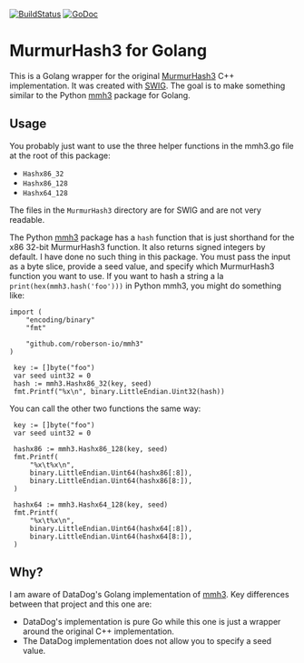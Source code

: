 [![BuildStatus](https://travis-ci.org/roberson-io/mmh3.svg?branch=master)](https://travis-ci.org/roberson-io/mmh3) [![GoDoc](https://godoc.org/github.com/roberson-io/mmh3?status.svg)](http://godoc.org/github.com/roberson-io/mmh3)


# MurmurHash3 for Golang
This is a Golang wrapper for the original [MurmurHash3](https://github.com/aappleby/smhasher/blob/master/src/MurmurHash3.cpp) C++ implementation. It was created with [SWIG](http://swig.org). The goal is to make something similar to the Python [mmh3](https://github.com/hajimes/mmh3) package for Golang.

## Usage
You probably just want to use the three helper functions in the mmh3.go file at the root of this package:
- `Hashx86_32`
- `Hashx86_128`
- `Hashx64_128`

The files in the `MurmurHash3` directory are for SWIG and are not very readable.

The Python [mmh3](https://github.com/hajimes/mmh3) package has a `hash` function that is just shorthand for the x86 32-bit MurmurHash3 function.  It also returns signed integers by default. I have done no such thing in this package. You must pass the input as a byte slice, provide a seed value, and specify which MurmurHash3 function you want to use. If you want to hash a string a la `print(hex(mmh3.hash('foo')))` in Python mmh3, you might do something like:

```golang
import (
    "encoding/binary"
    "fmt"

    "github.com/roberson-io/mmh3"
)

 key := []byte("foo")
 var seed uint32 = 0
 hash := mmh3.Hashx86_32(key, seed)
 fmt.Printf("%x\n", binary.LittleEndian.Uint32(hash))
```

You can call the other two functions the same way:
```golang
 key := []byte("foo")
 var seed uint32 = 0

 hashx86 := mmh3.Hashx86_128(key, seed)
 fmt.Printf(
     "%x\t%x\n",
     binary.LittleEndian.Uint64(hashx86[:8]),
     binary.LittleEndian.Uint64(hashx86[8:]),
 )

 hashx64 := mmh3.Hashx64_128(key, seed)
 fmt.Printf(
     "%x\t%x\n",
     binary.LittleEndian.Uint64(hashx64[:8]),
     binary.LittleEndian.Uint64(hashx64[8:]),
 )
```

## Why?
I am aware of DataDog's Golang implementation of [mmh3](https://github.com/DataDog/mmh3). Key differences between that project and this one are:
- DataDog's implementation is pure Go while this one is just a wrapper around the original C++ implementation.
- The DataDog implementation does not allow you to specify a seed value.
